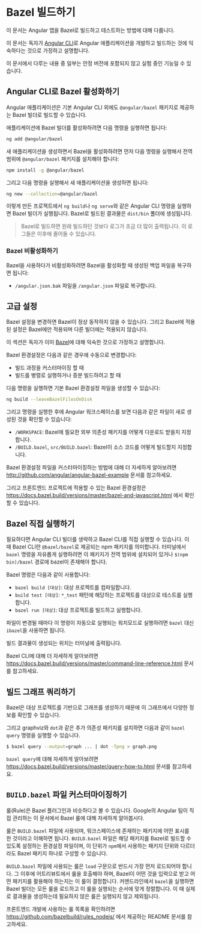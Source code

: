 <!--
# Building with Bazel
-->
# Bazel 빌드하기

<!--
This guide explains how to build and test Angular apps with Bazel.
-->
이 문서는 Angular 앱을 Bazel로 빌드하고 테스트하는 방법에 대해 다룹니다.


<div class="alert is-helpful">

<!--
This guide assumes you are already familiar with developing and building Angular applications using the [CLI](cli).

It describes features which are part of Angular Labs, and are not considered a stable, supported API.
-->
이 문서는 독자가 [Angular CLI](cli)로 Angular 애플리케이션을 개발하고 빌드하는 것에 익숙하다는 것으로 가정하고 설명합니다.

이 문서에서 다루는 내용 중 일부는 안정 버전에 포함되지 않고 실험 중인 기능일 수 있습니다.

</div>

<!--
## Using Bazel with the Angular CLI
-->
## Angular CLI로 Bazel 활성화하기

<!--
The `@angular/bazel` package provides a builder that allows Angular CLI to use Bazel as the build tool.

To opt-in an existing application, run
-->
Angular 애플리케이션은 기본 Angular CLI 외에도 `@angular/bazel` 패키지로 제공하는 Bazel 빌더로 빌드할 수 있습니다.

애플리케이션에 Bazel 빌더를 활성화하려면 다음 명령을 실행하면 됩니다:

```sh
ng add @angular/bazel
```

<!--
To use Bazel in a new application, first install `@angular/bazel` globally
-->
새 애플리케이션을 생성하면서 Bazel을 활성화하려면 먼저 다음 명령을 실행해서 전역 범위에 `@angular/bazel` 패키지를 설치해야 합니다:

```sh
npm install -g @angular/bazel
```

<!--
then create the new application with
-->
그리고 다음 명령을 실행해서 새 애플리케이션을 생성하면 됩니다:

```sh
ng new --collection=@angular/bazel
```

<!--
Now when you use Angular CLI build commands such as `ng build` and `ng serve`,
Bazel is used behind the scenes.
Outputs from Bazel appear in the `dist/bin` folder.

> The command-line output includes extra logging from Bazel.
> We plan to reduce this in the future.
-->
이렇게 만든 프로젝트에서 `ng build`나 `ng serve`와 같은 Angular CLI 명령을 실행하면 Bazel 빌더가 실행됩니다.
Bazel로 빌드된 결과물은 `dist/bin` 폴더에 생성됩니다.

> Bazel로 빌드하면 원래 빌드하던 것보다 로그가 조금 더 많이 출력됩니다.
> 이 로그들은 이후에 줄어들 수 있습니다.

<!--
### Removing Bazel
-->
### Bazel 비활성화하기


<!--
If you need to opt-out from using Bazel, you can restore the backup files:

- `/angular.json.bak` replaces `/angular.json`
-->
Bazel을 사용하다가 비활성화하려면 Bazel을 활성화할 때 생성된 백업 파일을 복구하면 됩니다:

- `/angular.json.bak` 파일을 `/angular.json` 파일로 복구합니다.

<!--
## Advanced configuration
-->
## 고급 설정

<div class="alert is-helpful">

<!--
Editing the Bazel configuration may prevent you opting out of Bazel.
Custom behaviors driven by Bazel won't be available in other Builders.

This section assumes you are familiar with [Bazel](https://docs.bazel.build).
-->
Bazel 설정을 변경하면 Bazel이 정상 동작하지 않을 수 있습니다.
그리고 Bazel에 적용된 설정은 Bazel에만 적용되며 다른 빌더에는 적용되지 않습니다.

이 섹션은 독자가 이미 [Bazel](https://docs.bazel.build)에 대해 익숙한 것으로 가정하고 설명합니다.

</div>

<!--
You can manually adjust the Bazel configuration to:

* customize the build steps
* parallellize the build for scale and incrementality

Create the initial Bazel configuration files by running the following command:
-->
Bazel 환경설정은 다음과 같은 경우에 수동으로 변경합니다:

* 빌드 과정을 커스터마이징 할 때
* 빌드를 병렬로 실행하거나 증분 빌드하려고 할 때

다음 명령을 실행하면 기본 Bazel 환경설정 파일을 생성할 수 있습니다:

```sh
ng build --leaveBazelFilesOnDisk
```

<!--
Now you'll find new files in the Angular workspace:

* `/WORKSPACE` tells Bazel how to download external dependencies.
* `/BUILD.bazel` and `/src/BUILD.bazel` tell Bazel about your source code.

You can find a full-featured example with custom Bazel configurations at https://github.com/bazelbuild/rules_nodejs/tree/master/examples/angular.

Documentation for using Bazel for frontend projects is linked from https://docs.bazel.build/versions/master/bazel-and-javascript.html.
-->
그리고 명령을 실행한 후에 Angular 워크스페이스를 보면 다음과 같은 파일이 새로 생성된 것을 확인할 수 있습니다:

* `/WORKSPACE`: Bazel에 필요한 외부 의존성 패키지를 어떻게 다운로드 받을지 지정합니다.
* `/BUILD.bazel`, `src/BUILD.bazel`: Bazel이 소스 코드를 어떻게 빌드할지 지정합니다.

Bazel 환경설정 파일을 커스터마이징하는 방법에 대해 더 자세하게 알아보려면 http://github.com/angular/angular-bazel-example 문서를 참고하세요.

그리고 프론트엔드 프로젝트에 적용할 수 있는 Bazel 환경설정은 https://docs.bazel.build/versions/master/bazel-and-javascript.html 에서 확인할 수 있습니다.


<!--
## Running Bazel directly
-->
## Bazel 직접 실행하기

<!--
In some cases you'll want to bypass the Angular CLI builder, and run the Bazel CLI directly.
The Bazel CLI is in the `@bazel/bazel` npm package.
You can install it globally to get the `bazel` command in your path, or use `$(npm bin)/bazel` in place of bazel below.

The common commands in Bazel are:

* `bazel build [targets]`: Compile the default output artifacts of the given targets.
* `bazel test [targets]`: For whichever `*_test` targets are found in the patterns, run the tests.
* `bazel run [target]`: Compile the program represented by target, and then run it.

To repeat the command any time the inputs change (watch mode), replace `bazel` with `ibazel` in these commands.

The output locations are printed in the output.

Full documentation for the Bazel CLI is at https://docs.bazel.build/versions/master/command-line-reference.html.
-->
필요하다면 Angular CLI 빌더를 생략하고 Bazel CLI를 직접 실행할 수 있습니다.
이 때 Bazel CLI란 `@bazel/bazel`로 제공되는 npm 패키지를 의미합니다.
터미널에서 `bazel` 명령을 자유롭게 실행하려면 이 패키지가 전역 범위에 설치되어 있거나 `$(npm bin)/bazel` 경로에 bazel이 존재해야 합니다.

Bazel 명령은 다음과 같이 사용합니다:

* `bazel build [대상]`: 대상 프로젝트를 컴파일합니다.
* `build test [대상]`: `*_test` 패턴에 해당하는 프로젝트를 대상으로 테스트를 실행합니다.
* `bazel run [대상]`: 대상 프로젝트를 빌드하고 실행합니다.

파일이 변경될 때마다 이 명령이 자동으로 실행되는 워치모드로 실행하려면 `bazel` 대신 `ibazel`을 사용하면 됩니다.

빌드 결과물이 생성되는 위치는 터미널에 출력됩니다.

Bazel CLI에 대해 더 자세하게 알아보려면 https://docs.bazel.build/versions/master/command-line-reference.html 문서를 참고하세요.


<!--
## Querying the build graph
-->
## 빌드 그래프 쿼리하기

<!--
Because Bazel constructs a graph out of your targets, you can find lots of useful information.

Using the graphviz optional dependency, you'll have a program `dot`, which you can use with `bazel query`:
-->
Bazel은 대상 프로젝트를 기반으로 그래프를 생성하기 때문에 이 그래프에서 다양한 정보를 확인할 수 있습니다.

그리고 graphviz와 `dot`과 같은 추가 의존성 패키지를 설치하면 다음과 같이 `bazel query` 명령을 실행할 수 있습니다.


```bash
$ bazel query --output=graph ... | dot -Tpng > graph.png
```

<!--
See https://docs.bazel.build/versions/master/query-how-to.html for more details on `bazel query`.
-->
`bazel query`에 대해 자세하게 알아보려면 https://docs.bazel.build/versions/master/query-how-to.html 문서를 참고하세요.


<!--
## Customizing `BUILD.bazel` files
-->
## `BUILD.bazel` 파일 커스터마이징하기

<!--
"Rules" are like plugins for Bazel. Many rule sets are available. This guide documents the ones maintained by the Angular team at Google.

Rules are used in `BUILD.bazel` files, which are markers for the packages in your workspace. Each `BUILD.bazel` file declares a separate package to Bazel, though you can have more coarse-grained distributions so that the packages you publish (for example, to `npm`) can be made up of many Bazel packages.

In the `BUILD.bazel` file, each rule must first be imported, using the `load` statement. Then the rule is called with some attributes, and the result of calling the rule is that you've declared to Bazel how it can derive some outputs given some inputs and dependencies. Then later, when you run a `bazel` command line, Bazel loads all the rules you've declared to determine an absolute ordering of what needs to be run. Note that only the rules needed to produce the requested output will actually be executed.

A list of common rules for frontend development is documented in the README at https://github.com/bazelbuild/rules_nodejs/.
-->
룰(Rule)은 Bazel 플러그인과 비슷하다고 볼 수 있습니다. Google의 Angular 팀이 직접 관리하는 이 문서에서 Bazel 룰에 대해 자세하게 알아봅시다.

룰은 `BUILD.bazel` 파일에 사용되며, 워크스페이스에 존재하는 패키지에 어떤 표시를 한 것이라고 이해하면 됩니다. `BUILD.bazel` 파일은 해당 패키지를 Bazel로 빌드할 수 있도록 설정하는 환경설정 파일이며, 이 단위가 `npm`에서 사용하는 패키지 단위와 다르더라도 Bazel 패키지 하나로 구성할 수 있습니다.

`BUILD.bazel` 파일에 사용되는 룰은 `load` 구문으로 반드시 가장 먼저 로드되어야 합니다. 그 이후에 어트리뷰트에서 룰을 호출해야 하며, Bazel이 어떤 것을 입력으로 받고 어떤 패키지를 활용해야 하는지는 이 룰이 결정합니다.
커맨드라인에서 `bazel`을 실행하면 Bazel 빌더는 모든 룰을 로드하고 이 룰을 실행되는 순서에 맞게 정렬합니다. 이 때 실제로 결과물을 생성하는데 필요하지 않은 룰은 실행되지 않고 제외됩니다.

프론트엔드 개발에 사용하는 룰 목록을 확인하려면 https://github.com/bazelbuild/rules_nodejs/ 에서 제공하는 README 문서를 참고하세요.
